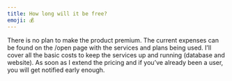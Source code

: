 ```yaml
---
title: How long will it be free?
emoji: 💰
---
```


There is no plan to make the product premium. The current expenses can be found on the /open page with the services and plans being used. I’ll cover all the basic costs to keep the services up and running (database and website). As soon as I extend the pricing and if you’ve already been a user, you will get notified early enough.
